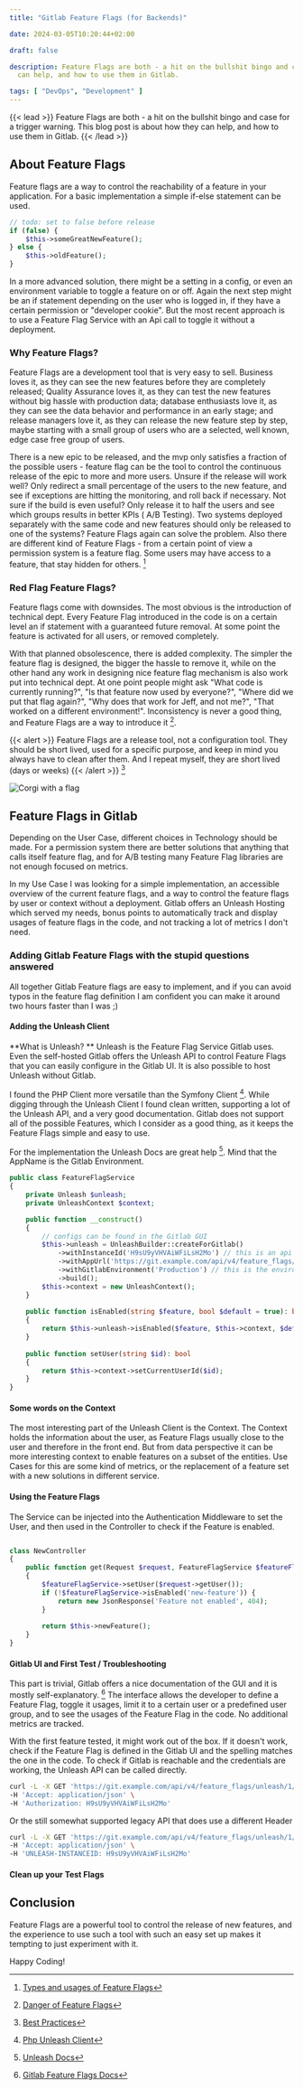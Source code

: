```yaml
---
title: "Gitlab Feature Flags (for Backends)"

date: 2024-03-05T10:20:44+02:00

draft: false

description: Feature Flags are both - a hit on the bullshit bingo and case for a trigger warning. This blog post is about how they
  can help, and how to use them in Gitlab.

tags: [ "DevOps", "Development" ]
---
```


{{< lead >}}
Feature Flags are both - a hit on the bullshit bingo and case for a trigger warning. This blog post is about how they
can help, and how to use them in Gitlab.
{{< /lead >}}

## About Feature Flags

Feature flags are a way to control the reachability of a feature in your application. For a basic implementation a
simple if-else statement can be used.

```php
// todo: set to false before release
if (false) {
    $this->someGreatNewFeature();
} else {
    $this->oldFeature();
}
```

In a more advanced solution, there might be a setting in a config, or even an environment variable to toggle a feature
on or off. Again the next step might be an if statement depending on the user who is logged in, if they have a certain
permission or "developer cookie".
But the most recent approach is to use a Feature Flag Service with an Api call to toggle it without a deployment.

### Why Feature Flags?

Feature Flags are a development tool that is very easy to sell. Business loves it, as they can see the new features
before they are completely released; Quality Assurance loves it, as they can test the new features without big hassle
with production data; database enthusiasts love it, as they can see the data behavior and performance in an early stage;
and release managers love it, as they can release the new feature step by step, maybe starting with a small group of
users who are a selected, well known, edge case free group of users.

There is a new epic to be released, and the mvp only satisfies a fraction of the possible users - feature flag can be
the tool to control the continuous release of the epic to more and more users.
Unsure if the release will work well? Only redirect a small percentage of the users to the new feature, and see if
exceptions are hitting the monitoring, and roll back if necessary.
Not sure if the build is even useful? Only release it to half the users and see which groups results in better KPIs (
A/B Testing).
Two systems deployed separately with the same code and new features should only be released to one of the systems?
Feature Flags again can solve the problem.
Also there are different kind of Feature Flags - from a certain point of view a permission system is a feature flag.
Some users may have access to a feature, that stay hidden for others. [^types]

[^types]: [Types and usages of Feature Flags](https://martinfowler.com/articles/feature-toggles.html)

### Red Flag Feature Flags?

Feature flags come with downsides. The most obvious is the introduction of technical dept. Every Feature Flag introduced
in the code is on a certain level an if statement with a guaranteed future removal. At some point the feature is
activated for all users, or removed completely.

With that planned obsolescence, there is added complexity. The simpler the feature flag is designed, the bigger the
hassle to remove it, while on the other hand any work in designing nice feature flag mechanism is also work put into
technical dept. At one point people might ask "What code is currently running?", "Is that feature now used by
everyone?", "Where did we put that flag again?", "Why does that work for Jeff, and not me?", "That worked on a different
environment!". Inconsistency is never a good thing, and Feature Flags are a way to introduce it [^danger].
[^danger]: [Danger of Feature Flags](https://jeromedane.medium.com/feature-flags-are-dangerous-88ef9d6c9f04)

{{< alert >}}
Feature Flags are a release tool, not a configuration tool. They should be short lived, used for a specific purpose, and
keep in mind you always have to clean after them. And I repeat myself, they are short lived (days or weeks)
{{< /alert >}}
[^best]

[^best]: [Best Practices](https://docs.getunleash.io/topics/feature-flags/feature-flag-best-practices)

![Corgi with a flag](/images/2024-02-feature-flags.png)

## Feature Flags in Gitlab

Depending on the User Case, different choices in Technology should be made. For a permission system there are better
solutions that anything that calls itself feature flag, and for A/B testing many Feature Flag libraries are not enough
focused on metrics.

In my Use Case I was looking for a simple implementation, an accessible overview of the current
feature flags, and a way to control the feature flags by user or context without a deployment. Gitlab offers an Unleash
Hosting which served my needs, bonus points to automatically track and display usages of feature flags in the code, and
not tracking a lot of metrics I don't need.

### Adding Gitlab Feature Flags with the stupid questions answered

All together Gitlab Feature flags are easy to implement, and if you can avoid typos in the feature flag definition I
am confident you can make it around two hours faster than I was ;)

#### Adding the Unleash Client

**What is Unleash? ** Unleash is the Feature Flag Service Gitlab uses. Even the self-hosted Gitlab offers the Unleash
API to control Feature Flags that you can easily configure in the Gitlab UI. It is also possible to host Unleash
without Gitlab.

I found the PHP Client more versatile than the Symfony Client [^client]. While digging through the Unleash Client I
found clean written, supporting a lot of the Unleash API, and a very good documentation. Gitlab does not support all of
the possible Features, which I consider as a good thing, as it keeps the Feature Flags simple and easy to use.
[^client]: [Php Unleash Client](https://github.com/Unleash/unleash-client-php)

For the implementation the Unleash Docs are great help [^unleash]. Mind that the AppName is the Gitlab Environment.
[^unleash]: [Unleash Docs](https://docs.getunleash.io/reference/sdks/php#gitlab-specifics)

```php
public class FeatureFlagService
{
    private Unleash $unleash;
    private UnleashContext $context;

    public function __construct()
    {
        // configs can be found in the Gitlab GUI
        $this->unleash = UnleashBuilder::createForGitlab()
            ->withInstanceId('H9sU9yVHVAiWFiLsH2Mo') // this is an api key, keep it secret
            ->withAppUrl('https://git.example.com/api/v4/feature_flags/unleash/1') // url to unleash api
            ->withGitlabEnvironment('Production') // this is the environment name in Gitlab
            ->build();
        $this->context = new UnleashContext();
    }
    
    public function isEnabled(string $feature, bool $default = true): bool
    {
        return $this->unleash->isEnabled($feature, $this->context, $default);
    }
    
    public function setUser(string $id): bool
    {
        return $this->context->setCurrentUserId($id);
    }
}
```

#### Some words on the Context

The most interesting part of the Unleash Client is the Context. The Context holds the information about the user, as
Feature Flags usually close to the user and therefore in the front end. But from data perspective it can be more
interesting context to enable features on a subset of the entities. Use Cases for this are some kind of metrics, or the
replacement of a feature set with a new solutions in different service.

#### Using the Feature Flags

The Service can be injected into the Authentication Middleware to set the User, and then used in the Controller to check
if the Feature is enabled.

```php

class NewController
{
    public function get(Request $request, FeatureFlagService $featureFlagService)
    {
        $featureFlagService->setUser($request->getUser());
        if (!$featureFlagService->isEnabled('new-feature')) {
            return new JsonResponse('Feature not enabled', 404);
        } 
        
        return $this->newFeature();
    }
}
```

#### Gitlab UI and First Test / Troubleshooting

This part is trivial, Gitlab offers a nice documentation of the GUI and it is mostly self-explanatory. [^gitlab]
The interface allows the developer to define a Feature Flag, toggle it usages, limit it to a certain user or a
predefined user group, and to see the usages of the Feature Flag in the code. No additional metrics are tracked.

[^gitlab]: [Gitlab Feature Flags Docs](https://docs.gitlab.com/ee/operations/feature_flags.html)

With the first feature tested, it might work out of the box.
If it doesn't work, check if the Feature Flag is defined in the Gitlab UI and the spelling matches the one in the code.
To check if Gitlab is reachable and the credentials are working, the Unleash API can be called directly.

```bash
curl -L -X GET 'https://git.example.com/api/v4/feature_flags/unleash/1/client/features' \
-H 'Accept: application/json' \
-H 'Authorization: H9sU9yVHVAiWFiLsH2Mo'
```

Or the still somewhat supported legacy API that does use a different Header

```bash
curl -L -X GET 'https://git.example.com/api/v4/feature_flags/unleash/1/client/features' \
-H 'Accept: application/json' \
-H 'UNLEASH-INSTANCEID: H9sU9yVHVAiWFiLsH2Mo'
```

[^api]: [Unleash API](https://docs.getunleash.io/reference/api/unleash/get-all-client-features)

#### Clean up your Test Flags

## Conclusion

Feature Flags are a powerful tool to control the release of new features, and the experience to use such a tool with
such an easy set up makes it tempting to just experiment with it. 

Happy Coding!
